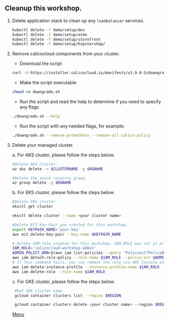 ## Cleanup this workshop.

1. Delete application stack to clean up any `loadbalancer` services.

    ```bash
    kubectl delete -f demo/setup/dev
    kubectl delete -f demo/setup/acme
    kubectl delete -f demo/setup/storefront
    kubectl delete -f demo/setup/hipstershop/
    ```

2. Remove calicocloud components from your cluster.
   - Download the script 
   ```bash
   curl -O https://installer.calicocloud.io/manifests/v3.9.0-3/downgrade.sh
   ```

   - Make the script executable 
   ```bash
   chmod +x downgrade.sh
   ```

   - Run the script and read the help to determine if you need to specify any flags 
   ```bash
   ./downgrade.sh --help
   ```

   - Run the script with any needed flags, for example: 
   ```bash
   ./downgrade.sh --remove-prometheus --remove-all-calico-policy
   
   ```   

3. Delete your managed cluster.
   
    a. For AKS cluster, please follow the steps below.  

    ```bash
    #Delete AKS cluster.
    az aks delete -n $CLUSTERNAME -g $RGNAME
    ```

    ```bash
    #Delete the azure resource group. 
    az group delete -g $RGNAME
    ```


   b. For EKS cluster, please follow the steps below.  

    ```bash
    #Delete EKS cluster.
    eksctl get cluster 
    
    eksctl delete cluster --name <your cluster name>
    ```

    ```bash
    #Delete EC2 Key Pair you created for this workshop.
    export KEYPAIR_NAME='your-key'
    aws ec2 delete-key-pair --key-name $KEYPAIR_NAME
    ```

    ```bash
    # Delete IAM role created for this workshop. IAM_ROLE was set in previous step as calicocloud-workshop-admin.
    IAM_ROLE='calicocloud-workshop-admin'
    ADMIN_POLICY_ARN=$(aws iam list-policies --query 'Policies[?PolicyName==`AdministratorAccess`].Arn' --output text)
    aws iam detach-role-policy --role-name $IAM_ROLE --policy-arn $ADMIN_POLICY_ARN
    # if this command fails, you can remove the role via AWS Console once you delete the Cloud9 instance
    aws iam delete-instance-profile --instance-profile-name $IAM_ROLE
    aws iam delete-role --role-name $IAM_ROLE
    ```

   c. For GKE cluster, please follow the steps below.  

   ```bash
    #Get GKE cluster name.
    gcloud container clusters list --region $REGION    

    gcloud container clusters delete <your cluster name> --region $REGION 
    ```

   [Menu](../README.md)
   